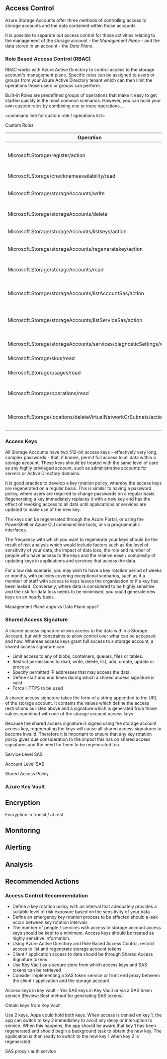 ## Access Control

Azure Storage Accounts offer three methods of controlling access to storage accounts and the data contained within those accounts.

It is possible to separate out access control for those activities relating to the management of the storage account - the *Management Plane* - and the data stored in an account - the *Data Plane*.

### Role Based Access Control (RBAC)
RBAC works with Azure Active Directory to control access to the storage account's management plane. Specific roles can be assigned to users or groups from your Azure Active Directory tenant which can then limit the operations those users or groups can perform.

Built-in Roles are predefined groups of operations that make it easy to get started quickly in the most common scenarios. However, you can build your own custom roles by combining one or more operations ...

<command line for custom role / operations list>

Custom Roles

Operation | Description
--------- | -----------
Microsoft.Storage/register/action | Registers the Storage Resource Provider
Microsoft.Storage/checknameavailability/read | Check Name Availability
Microsoft.Storage/storageAccounts/write | Create/Update Storage Account
Microsoft.Storage/storageAccounts/delete | Delete Storage Account
Microsoft.Storage/storageAccounts/listkeys/action | List Storage Account Keys
Microsoft.Storage/storageAccounts/regeneratekey/action | Regenerate Storage Account Keys
Microsoft.Storage/storageAccounts/read | List/Get Storage Account(s)
Microsoft.Storage/storageAccounts/listAccountSas/action | Returns Storage Account SAS Token
Microsoft.Storage/storageAccounts/listServiceSas/action | Returns Storage Service SAS Token
Microsoft.Storage/storageAccounts/services/diagnosticSettings/write | Create/Update Diagnostic Settings
Microsoft.Storage/skus/read | List Skus
Microsoft.Storage/usages/read | Get Subscription Usages
Microsoft.Storage/operations/read | Poll Asynchronous Operation
Microsoft.Storage/locations/deleteVirtualNetworkOrSubnets/action | Delete virtual network or subnets notifications


### Access Keys
All Storage Accounts have two 512-bit access keys - effectively very long, complex passwords - that, if known, permit full access to all data within a storage account. These keys should be treated with the same level of care as any highly privileged account, such as administrative accounts for servers or Active Directory domains.

It is good practice to develop a key rotation policy, whereby the access keys are regenerated on a regular basis. This is similar to having a password policy, where users are required to change passwords on a regular basis. Regenerating a key immediately replaces it with a new key and has the effect of revoking access to all data until applications or services are updated to make use of the new key.

The keys can be regenerated through the Azure Portal, or using the PowerShell or Azure CLI command line tools, or via programmatic interfaces.

The frequency with which you want to regenerate your keys should be the result of risk analysis which would include factors such as the level of sensitivity of your data, the impact of data loss, the role and number of people who have access to the keys and the relative ease / complexity of updating keys in applications and services that access the data.

For a low risk scenario, you may wish to have a key rotation period of weeks or months, with policies covering exceptional scenarios, such as if a member of staff with access to keys leaves the organisation or if a key has been leaked. Conversely, where data is considered to be highly sensitive and the risk for data loss needs to be minimised, you could generate new keys on an hourly basis.

Management Plane apps vs Data Plane apps?

### Shared Access Signature
A shared access signature allows access to the data within a Storage Account, but with constraints to allow control over what can be accessed and how. Whereas access keys grant full access to a storage account, a shared access signature can:

- Limit access to any of blobs, containers, queues, files or tables.
- Restrict permissions to read, write, delete, list, add, create, update or process
- Specify permitted IP addresses that may access the data.
- Define start and end times during which a shared access signature is valid
- Force HTTPS to be used

A shared access signature takes the form of a string appended to the URL of the storage account. It contains the values which define the access restrictions as listed above and a signature which is generated from those values combined with one of the storage account access keys.

Because the shared access signature is signed using the storage account access key, regenerating the keys will cause all shared access signatures to become invalid. Therefore it is important to ensure that any key rotation policy gives due consideration to the impact this has on shared access signatures and the need for them to be regenerated too.

Service Level SAS

Account Level SAS

Stored Access Policy


### Azure Key Vault

## Encryption

Encryption in transit / at rest

## Monitoring

## Alerting

## Analysis

## Recommended Actions

### Access Control Recommendation

- Define a key rotation policy with an interval that adequately provides a suitable level of risk exposure based on the sensitivity of your data
- Define an emergency key rotation process to be effected should a leak occur between key rotation intervals
- The number of people / services with access to storage account access keys should be kept to a minimum. Access keys should be treated as highly sensitive information.
- Using Azure Active Directory and Role Based Access Control, restrict access to list and regenerate storage account tokens
- Client / application access to data should be through Shared Access Signature tokens
- Use Key Vault as a secure store from which access keys and SAS tokens can be retrieved
- Consider implementing a SAS token service or front end proxy between the client / application and the storage account

Access keys in key vault - Yes
SAS keys in Key Vault or via a SAS token service [Review: Best method for generating SAS tokens]


Obtain keys from Key Vault

Use 2 keys. Apps could hold both keys. When access is denied on key 1, the app can switch to key 2 immediately to avoid any delay or interuption to service. When this happens, the app should be aware that key 1 has been regenerated and should begin a background task to obtain the new key. The application is then ready to switch to the new key 1 when key 2 is regenerated.

SAS proxy / auth service